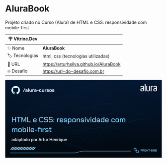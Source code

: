 # AluraBook

Projeto criado no Curso (Alura) de HTML e CSS: responsividade com mobile-first 

| :placard: Vitrine.Dev |     |
| -------------  | --- |
| :sparkles: Nome        | **AluraBook**
| :label: Tecnologias | html, css (tecnologias utilizadas)
| :rocket: URL         | https://arturhsilva.github.io/AluraBook
| :fire: Desafio     | https://url-do-desafio.com.br

<!-- Inserir imagem com a #vitrinedev ao final do link -->
![](https://github.com/arturhsilva/AluraBook/blob/main/Front-end-HTML-e-CSS-responsividade-com-mobile-first.png?text=capa-do-projeto#vitrinedev)
